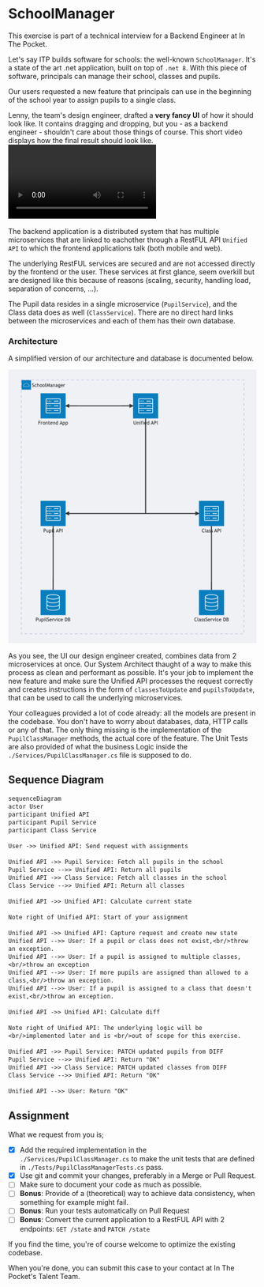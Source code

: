 # SchoolManager

This exercise is part of a technical interview for a Backend Engineer at In The Pocket.

Let's say ITP builds software for schools: the well-known `SchoolManager`. It's a state of the art .net application, built on top of `.net 8`. With this piece of software, principals can manage their school, classes and pupils.

Our users requested a new feature that principals can use in the beginning of the school year to assign pupils to a single class.

Lenny, the team's design engineer, drafted a **very fancy UI** of how it should look like. It contains dragging and dropping, but you - as a backend engineer - shouldn't care about those things of course. This short video displays how the final result should look like.
![](./docs/ui-demo.mov)

The backend application is a distributed system that has multiple microservices that are linked to eachother through a RestFUL API `Unified API` to which the frontend applications talk (both mobile and web).

The underlying RestFUL services are secured and are not accessed directly by the frontend or the user. These services at first glance, seem overkill but are designed like this because of reasons (scaling, security, handling load, separation of concerns, ...).

The Pupil data resides in a single microservice (`PupilService`), and the Class data does as well (`ClassService`). There are no direct hard links between the microservices and each of them has their own database.

### Architecture

A simplified version of our architecture and database is documented below.

![Architecture](./docs/architecture.png)

As you see, the UI our design engineer created, combines data from 2 microservices at once.
Our System Architect thaught of a way to make this process as clean and performant as possible.
It's your job to implement the new feature and make sure the Unified API processes the request correctly and creates instructions in the form of `classesToUpdate` and `pupilsToUpdate`, that can be used to call the underlying microservices.

Your colleagues provided a lot of code already: all the models are present in the codebase. You don't have to worry about databases, data, HTTP calls or any of that. The only thing missing is the implementation of the `PupilClassManager` methods, the actual core of the feature.
The Unit Tests are also provided of what the business Logic inside the `./Services/PupilClassManager.cs` file is supposed to do.

## Sequence Diagram

```mermaid
sequenceDiagram
actor User
participant Unified API
participant Pupil Service
participant Class Service

User ->> Unified API: Send request with assignments

Unified API ->> Pupil Service: Fetch all pupils in the school
Pupil Service -->> Unified API: Return all pupils
Unified API ->> Class Service: Fetch all classes in the school
Class Service -->> Unified API: Return all classes

Unified API ->> Unified API: Calculate current state

Note right of Unified API: Start of your assignment

Unified API ->> Unified API: Capture request and create new state
Unified API -->> User: If a pupil or class does not exist,<br/>throw an exception.
Unified API -->> User: If a pupil is assigned to multiple classes,<br/>throw an exception
Unified API -->> User: If more pupils are assigned than allowed to a class,<br/>throw an exception.
Unified API -->> User: If a pupil is assigned to a class that doesn't exist,<br/>throw an exception.

Unified API ->> Unified API: Calculate diff

Note right of Unified API: The underlying logic will be <br/>implemented later and is <br/>out of scope for this exercise.

Unified API ->> Pupil Service: PATCH updated pupils from DIFF
Pupil Service -->> Unified API: Return "OK"
Unified API ->> Class Service: PATCH updated classes from DIFF
Class Service -->> Unified API: Return "OK"

Unified API -->> User: Return "OK"

```

## Assignment

What we request from you is;

- [x] Add the required implementation in the `./Services/PupilClassManager.cs` to make the unit tests that are defined in `./Tests/PupilClassManagerTests.cs` pass.
- [x] Use git and commit your changes, preferably in a Merge or Pull Request.
- [ ] Make sure to document your code as much as possible.
- [ ] **Bonus**: Provide of a (theoretical) way to achieve data consistency, when something for example might fail.
- [ ] **Bonus**: Run your tests automatically on Pull Request
- [ ] **Bonus**: Convert the current application to a RestFUL API with 2 endpoints: `GET /state` and `PATCH /state`

If you find the time, you're of course welcome to optimize the existing codebase.

When you're done, you can submit this case to your contact at In The Pocket's Talent Team.

